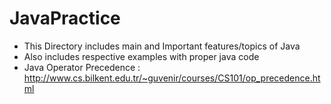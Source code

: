 # JavaPractice

* This Directory includes main and Important features/topics of Java
* Also includes respective examples with proper java code
* Java Operator Precedence : http://www.cs.bilkent.edu.tr/~guvenir/courses/CS101/op_precedence.html

